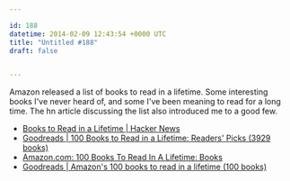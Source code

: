 ```yaml
---

id: 188
datetime: 2014-02-09 12:43:54 +0000 UTC
title: "Untitled #188"
draft: false


---
```


Amazon released a list of books to read in a lifetime. Some interesting books I've never heard of, and some I've been meaning to read for a long time. The hn article discussing the list also introduced me to a good few. 

 
 * [Books to Read in a Lifetime | Hacker News](https://news.ycombinator.com/item?id=7204372)
 * [Goodreads | 100 Books to Read in a Lifetime: Readers' Picks (3929 books)](https://www.goodreads.com/list/show/69635)
 * [Amazon.com: 100 Books To Read In A Lifetime: Books](http://www.amazon.com/100books)
 * [Goodreads | Amazon's 100 books to read in a lifetime (100 books)](https://www.goodreads.com/list/show/70591.Amazon_s_100_books_to_read_in_a_lifetime)


